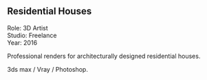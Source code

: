 ## Residential Houses

Role: 3D Artist  
Studio: Freelance  
Year: 2016  

Professional renders for architecturally designed residential houses. 

3ds max / Vray / Photoshop.

